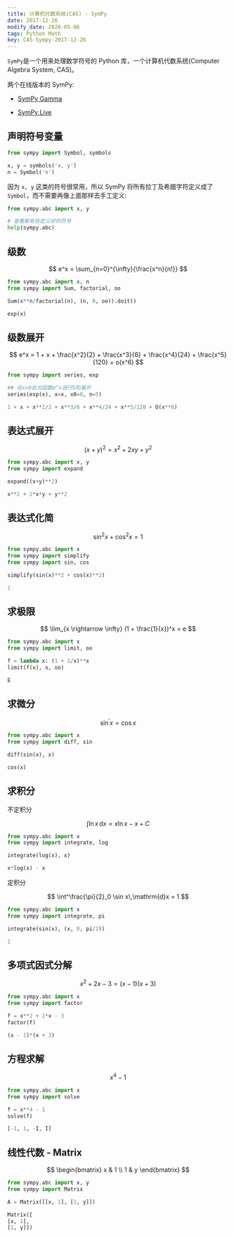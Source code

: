 ```yaml
---
title: 计算机代数系统(CAS) - SymPy
date: 2017-12-26
modify_date: 2020-05-06
tags: Python Math
key: CAS-Sympy-2017-12-26
---
```


`SymPy`是一个用来处理数学符号的 Python 库，一个计算机代数系统(Computer Algebra System, CAS)。

两个在线版本的 SymPy:

- [SymPy Gamma](https://www.sympygamma.com/)

- [SymPy Live](https://live.sympy.org/)

<!--more-->

## 声明符号变量

```python
from sympy import Symbol, symbols

x, y = symbols('x, y')
n = Symbol('n')
```

因为 `x, y` 这类的符号很常用，所以 SymPy 将所有拉丁及希腊字符定义成了 `Symbol`，而不需要再像上面那样去手工定义:

```python
from sympy.abc import x, y

# 查看都有些定义好的符号
help(sympy.abc)
```

## 级数

$$ e^x = \sum_{n=0}^{\infty}{\frac{x^n}{n!}} $$

```python
from sympy.abc import x, n
from sympy import Sum, factorial, oo

Sum(x**n/factorial(n), (n, 0, oo)).doit()
```

```python
exp(x)
```

## 级数展开

$$
e^x = 1 + x + \frac{x^2}{2} + \frac{x^3}{6} + \frac{x^4}{24} + \frac{x^5}{120} + o(x^6)
$$

```python
from sympy import series, exp

## 在x=0处对函数e^x进行5阶展开
series(exp(x), x=x, x0=0, n=5)
```

```python
1 + x + x**2/2 + x**3/6 + x**4/24 + x**5/120 + O(x**6)
```

## 表达式展开

$$ (x + y)^2 = x^2 + 2xy + y^2 $$

```python
from sympy.abc import x, y
from sympy import expand

expand((x+y)**2)
```

```python
x**2 + 2*x*y + y**2
```

## 表达式化简

$$ \sin^2 x + \cos^2 x = 1 $$

```python
from sympy.abc import x
from sympy import simplify
from sympy import sin, cos

simplify(sin(x)**2 + cos(x)**2)
```

```python
1
```

## 求极限

$$
\lim_{x \rightarrow \infty}
(1 + \frac{1}{x})^x
= e
$$

```python
from sympy.abc import x
from sympy import limit, oo

f = lambda x: (1 + 1/x)**x
limit(f(x), x, oo)
```

```python
E
```

## 求微分

$$
\sin^\prime x = \cos x
$$

```python
from sympy.abc import x
from sympy import diff, sin

diff(sin(x), x)
```

```python
cos(x)
```

## 求积分

不定积分

$$
\int \ln x\,\mathrm{d}x = x\ln x - x + C
$$

```python
from sympy.abc import x
from sympy import integrate, log

integrate(log(x), x)
```

```python
x*log(x) - x
```

定积分

$$
\int^\frac{\pi}{2}_0 \sin x\,\mathrm{d}x = 1
$$

```python
from sympy.abc import x
from sympy import integrate, pi

integrate(sin(x), (x, 0, pi/2))
```

```python
1
```

## 多项式因式分解

$$
x^2 + 2x - 3 = (x - 1)(x + 3)
$$

```python
from sympy.abc import x
from sympy import factor

f = x**2 + 2*x - 3
factor(f)
```

```python
(x - 1)*(x + 3)
```

## 方程求解

$$
x^4 - 1
$$

```python
from sympy.abc import x
from sympy import solve

f = x**4 - 1
solve(f)
```

```python
[-1, 1, -I, I]
```

## 线性代数 - Matrix

$$
\begin{bmatrix}
    x & 1 \\
    1 & y
\end{bmatrix}
$$

```python
from sympy.abc import x, y
from sympy import Matrix

A = Matrix([[x, 1], [1, y]])
```

```python
Matrix([
[x, 1],
[1, y]])
```
